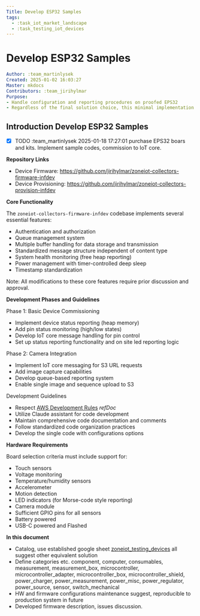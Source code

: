 ```yaml
---
Title: Develop ESP32 Samples
tags:
  - :task_iot_market_landscape
  - :task_testing_iot_devices
---
```


# Develop ESP32 Samples

```yaml
Author: :team_martinlysek
Created: 2025-01-02 16:03:27
Master: mkdocs
Contributors: :team_jirihylmar
Purpose:
- Handle configuration and reporting procedures on proofed EPS32
- Regardless of the final solution choice, this minimal implementation are vital to guiding development process
```

## Introduction Develop ESP32 Samples

- [x] TODO :team_martinlysek 2025-01-18 17:27:01 purchase EPS32 boars and kits. Implement sample codes, commission to IoT core.

**Repository Links**

- Device Firmware: https://github.com/jirihylmar/zoneiot-collectors-firmware-infdev
- Device Provisioning: https://github.com/jirihylmar/zoneiot-collectors-provision-infdev

**Core Functionality**

The `zoneiot-collectors-firmware-infdev` codebase implements several essential features:

- Authentication and authorization
- Queue management system
- Multiple buffer handling for data storage and transmission
- Standardized message structure independent of content type
- System health monitoring (free heap reporting)
- Power management with timer-controlled deep sleep
- Timestamp standardization

Note: All modifications to these core features require prior discussion and approval.

**Development Phases and Guidelines**

Phase 1: Basic Device Commissioning

- Implement device status reporting (heap memory)
- Add pin status monitoring (high/low states)
- Develop IoT core message handling for pin control
- Set up status reporting functionality and on site led reporting logic

Phase 2: Camera Integration

- Implement IoT core messaging for S3 URL requests
- Add image capture capabilities
- Develop queue-based reporting system
- Enable single image and sequence upload to S3

Development Guidelines

- Respect [AWS Development Rules](/governance/zoneiot_accounts#aws-development-rules) *refDoc*
- Utilize Claude assistant for code development
- Maintain comprehensive code documentation and comments
- Follow standardized code organization practices
- Develop the single code with configurations options

**Hardware Requirements**

Board selection criteria must include support for:

- Touch sensors
- Voltage monitoring
- Temperature/humidity sensors
- Accelerometer
- Motion detection
- LED indicators (for Morse-code style reporting)
- Camera module
- Sufficient GPIO pins for all sensors
- Battery powered
- USB-C powered and Flashed

**In this document**

- Catalog, use established google sheet <a href='https://docs.google.com/spreadsheets/d/1Hn19guhoR5S8pZB3V2UVz7GHC-NsXhqI01vAcQzjKPE/edit?gid=0#gid=0' target='_blank'>zoneiot_testing_devices</a> all suggest other equivalent solution
- Define categories etc. component, computer, consumables, measurement, measurement_box, microcontroller, microcontroller_adapter, microcontroller_box, microcontroller_shield, power_charger, power_measurement, power_misc, power_regulator, power_source, sensor, switch_mechanical
- HW and firmware configurations maintenance suggest, reproducible to production system in future
- Developed firmware description, issues discussion.
